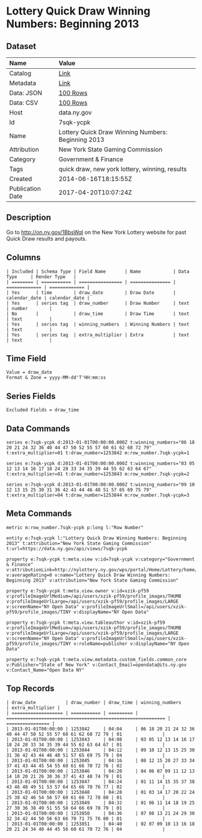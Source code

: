 # Lottery Quick Draw Winning Numbers: Beginning 2013

## Dataset

| Name | Value |
| :--- | :---- |
| Catalog | [Link](https://catalog.data.gov/dataset/lottery-quick-draw-winning-numbers-beginning-2013) |
| Metadata | [Link](https://data.ny.gov/api/views/7sqk-ycpk) |
| Data: JSON | [100 Rows](https://data.ny.gov/api/views/7sqk-ycpk/rows.json?max_rows=100) |
| Data: CSV | [100 Rows](https://data.ny.gov/api/views/7sqk-ycpk/rows.csv?max_rows=100) |
| Host | data.ny.gov |
| Id | 7sqk-ycpk |
| Name | Lottery Quick Draw Winning Numbers: Beginning 2013 |
| Attribution | New York State Gaming Commission |
| Category | Government & Finance |
| Tags | quick draw, new york lottery, winning, results |
| Created | 2014-06-16T18:15:55Z |
| Publication Date | 2017-04-20T10:07:24Z |

## Description

Go to http://on.ny.gov/1BbsWqI on the New York Lottery website for past Quick Draw results and payouts.

## Columns

```ls
| Included | Schema Type | Field Name       | Name            | Data Type     | Render Type   |
| ======== | =========== | ================ | =============== | ============= | ============= |
| Yes      | time        | draw_date        | Draw Date       | calendar_date | calendar_date |
| Yes      | series tag  | draw_number      | Draw Number     | text          | number        |
| No       |             | draw_time        | Draw Time       | text          | text          |
| Yes      | series tag  | winning_numbers  | Winning Numbers | text          | text          |
| Yes      | series tag  | extra_multiplier | Extra           | text          | text          |
```

## Time Field

```ls
Value = draw_date
Format & Zone = yyyy-MM-dd'T'HH:mm:ss
```

## Series Fields

```ls
Excluded Fields = draw_time
```

## Data Commands

```ls
series e:7sqk-ycpk d:2013-01-01T00:00:00.000Z t:winning_numbers="06 18 20 21 24 32 36 40 44 47 50 52 55 57 60 61 62 68 72 79" t:extra_multiplier=01 t:draw_number=1253842 m:row_number.7sqk-ycpk=1

series e:7sqk-ycpk d:2013-01-01T00:00:00.000Z t:winning_numbers="03 05 12 13 14 16 17 18 24 28 33 34 35 39 44 55 62 63 64 67" t:extra_multiplier=01 t:draw_number=1253843 m:row_number.7sqk-ycpk=2

series e:7sqk-ycpk d:2013-01-01T00:00:00.000Z t:winning_numbers="09 10 12 13 15 25 30 31 36 42 43 44 46 48 51 57 65 69 75 79" t:extra_multiplier=04 t:draw_number=1253844 m:row_number.7sqk-ycpk=3
```

## Meta Commands

```ls
metric m:row_number.7sqk-ycpk p:long l:"Row Number"

entity e:7sqk-ycpk l:"Lottery Quick Draw Winning Numbers: Beginning 2013" t:attribution="New York State Gaming Commission" t:url=https://data.ny.gov/api/views/7sqk-ycpk

property e:7sqk-ycpk t:meta.view v:id=7sqk-ycpk v:category="Government & Finance" v:attributionLink=http://nylottery.ny.gov/wps/portal/Home/Lottery/home/your+lottery/drawing+results/drawingresults_quickdraw v:averageRating=0 v:name="Lottery Quick Draw Winning Numbers: Beginning 2013" v:attribution="New York State Gaming Commission"

property e:7sqk-ycpk t:meta.view.owner v:id=xzik-pf59 v:profileImageUrlMedium=/api/users/xzik-pf59/profile_images/THUMB v:profileImageUrlLarge=/api/users/xzik-pf59/profile_images/LARGE v:screenName="NY Open Data" v:profileImageUrlSmall=/api/users/xzik-pf59/profile_images/TINY v:displayName="NY Open Data"

property e:7sqk-ycpk t:meta.view.tableauthor v:id=xzik-pf59 v:profileImageUrlMedium=/api/users/xzik-pf59/profile_images/THUMB v:profileImageUrlLarge=/api/users/xzik-pf59/profile_images/LARGE v:screenName="NY Open Data" v:profileImageUrlSmall=/api/users/xzik-pf59/profile_images/TINY v:roleName=publisher v:displayName="NY Open Data"

property e:7sqk-ycpk t:meta.view.metadata.custom_fields.common_core v:Publisher="State of New York" v:Contact_Email=opendata@its.ny.gov v:Contact_Name="Open Data NY"
```

## Top Records

```ls
| draw_date           | draw_number | draw_time | winning_numbers                                             | extra_multiplier | 
| =================== | =========== | ========= | =========================================================== | ================ | 
| 2013-01-01T00:00:00 | 1253842     | 04:04     | 06 18 20 21 24 32 36 40 44 47 50 52 55 57 60 61 62 68 72 79 | 01               | 
| 2013-01-01T00:00:00 | 1253843     | 04:08     | 03 05 12 13 14 16 17 18 24 28 33 34 35 39 44 55 62 63 64 67 | 01               | 
| 2013-01-01T00:00:00 | 1253844     | 04:12     | 09 10 12 13 15 25 30 31 36 42 43 44 46 48 51 57 65 69 75 79 | 04               | 
| 2013-01-01T00:00:00 | 1253845     | 04:16     | 08 12 15 20 27 33 34 37 41 43 44 45 54 55 60 61 66 70 72 76 | 02               | 
| 2013-01-01T00:00:00 | 1253846     | 04:20     | 04 06 07 09 11 12 13 14 18 20 21 26 30 36 37 41 43 48 74 79 | 01               | 
| 2013-01-01T00:00:00 | 1253847     | 04:24     | 01 11 14 15 35 37 38 43 46 48 49 51 53 57 64 65 66 70 76 77 | 02               | 
| 2013-01-01T00:00:00 | 1253848     | 04:28     | 01 03 14 17 20 22 24 25 38 42 46 54 56 57 60 61 66 72 78 80 | 01               | 
| 2013-01-01T00:00:00 | 1253849     | 04:32     | 01 06 11 14 18 19 25 27 30 36 38 49 51 55 58 64 66 69 78 79 | 01               | 
| 2013-01-01T00:00:00 | 1253850     | 04:36     | 07 08 13 21 24 29 30 32 34 42 44 50 56 63 66 70 71 75 76 80 | 01               | 
| 2013-01-01T00:00:00 | 1253851     | 04:40     | 02 07 09 10 13 16 18 20 21 24 34 40 44 45 56 60 61 70 72 76 | 04               | 
```